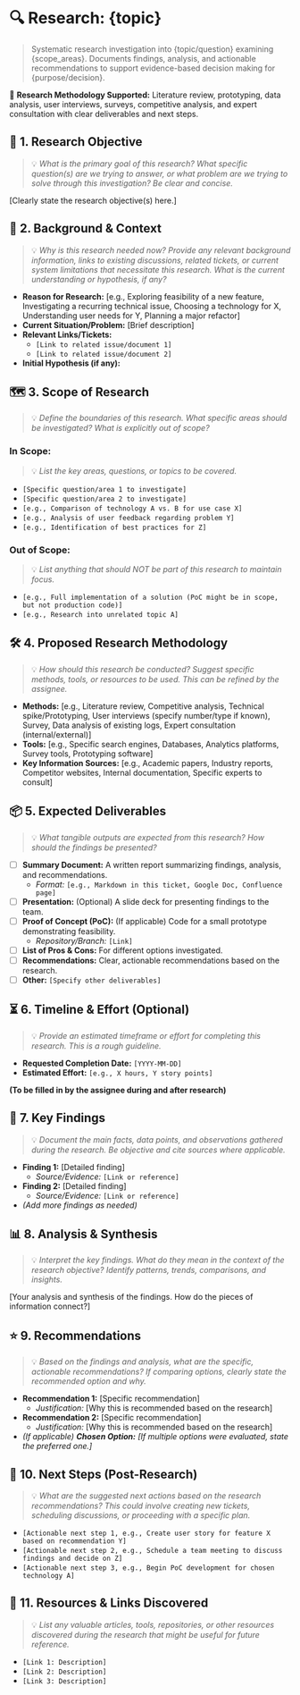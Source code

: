 # 🔍 Research: {topic}

> Systematic research investigation into {topic/question} examining {scope_areas}. Documents findings, analysis, and actionable recommendations to support evidence-based decision making for {purpose/decision}.

🔐 **Research Methodology Supported:** Literature review, prototyping, data analysis, user interviews, surveys, competitive analysis, and expert consultation with clear deliverables and next steps.
## 🎯 1. Research Objective
> 💡 *What is the primary goal of this research? What specific question(s) are we trying to answer, or what problem are we trying to solve through this investigation? Be clear and concise.*

[Clearly state the research objective(s) here.]

## 🤔 2. Background & Context
> 💡 *Why is this research needed now? Provide any relevant background information, links to existing discussions, related tickets, or current system limitations that necessitate this research. What is the current understanding or hypothesis, if any?*

*   **Reason for Research:** [e.g., Exploring feasibility of a new feature, Investigating a recurring technical issue, Choosing a technology for X, Understanding user needs for Y, Planning a major refactor]
*   **Current Situation/Problem:** [Brief description]
*   **Relevant Links/Tickets:**
    *   `[Link to related issue/document 1]`
    *   `[Link to related issue/document 2]`
*   **Initial Hypothesis (if any):**

## 🗺️ 3. Scope of Research
> 💡 *Define the boundaries of this research. What specific areas should be investigated? What is explicitly out of scope?*

### In Scope:
> 💡 *List the key areas, questions, or topics to be covered.*
*   `[Specific question/area 1 to investigate]`
*   `[Specific question/area 2 to investigate]`
*   `[e.g., Comparison of technology A vs. B for use case X]`
*   `[e.g., Analysis of user feedback regarding problem Y]`
*   `[e.g., Identification of best practices for Z]`

### Out of Scope:
> 💡 *List anything that should NOT be part of this research to maintain focus.*
*   `[e.g., Full implementation of a solution (PoC might be in scope, but not production code)]`
*   `[e.g., Research into unrelated topic A]`

## 🛠️ 4. Proposed Research Methodology
> 💡 *How should this research be conducted? Suggest specific methods, tools, or resources to be used. This can be refined by the assignee.*

*   **Methods:** [e.g., Literature review, Competitive analysis, Technical spike/Prototyping, User interviews (specify number/type if known), Survey, Data analysis of existing logs, Expert consultation (internal/external)]
*   **Tools:** [e.g., Specific search engines, Databases, Analytics platforms, Survey tools, Prototyping software]
*   **Key Information Sources:** [e.g., Academic papers, Industry reports, Competitor websites, Internal documentation, Specific experts to consult]

## 📦 5. Expected Deliverables
> 💡 *What tangible outputs are expected from this research? How should the findings be presented?*

*   [ ] **Summary Document:** A written report summarizing findings, analysis, and recommendations.
    *   *Format:* `[e.g., Markdown in this ticket, Google Doc, Confluence page]`
*   [ ] **Presentation:** (Optional) A slide deck for presenting findings to the team.
*   [ ] **Proof of Concept (PoC):** (If applicable) Code for a small prototype demonstrating feasibility.
    *   *Repository/Branch:* `[Link]`
*   [ ] **List of Pros & Cons:** For different options investigated.
*   [ ] **Recommendations:** Clear, actionable recommendations based on the research.
*   [ ] **Other:** `[Specify other deliverables]`

## ⏳ 6. Timeline & Effort (Optional)
> 💡 *Provide an estimated timeframe or effort for completing this research. This is a rough guideline.*

*   **Requested Completion Date:** `[YYYY-MM-DD]`
*   **Estimated Effort:** `[e.g., X hours, Y story points]`

**(To be filled in by the assignee during and after research)**

## 🔑 7. Key Findings
> 💡 *Document the main facts, data points, and observations gathered during the research. Be objective and cite sources where applicable.*

*   **Finding 1:** [Detailed finding]
    *   *Source/Evidence:* `[Link or reference]`
*   **Finding 2:** [Detailed finding]
    *   *Source/Evidence:* `[Link or reference]`
*   *(Add more findings as needed)*

## 📊 8. Analysis & Synthesis
> 💡 *Interpret the key findings. What do they mean in the context of the research objective? Identify patterns, trends, comparisons, and insights.*

[Your analysis and synthesis of the findings. How do the pieces of information connect?]

## ⭐ 9. Recommendations
> 💡 *Based on the findings and analysis, what are the specific, actionable recommendations? If comparing options, clearly state the recommended option and why.*

*   **Recommendation 1:** [Specific recommendation]
    *   *Justification:* [Why this is recommended based on the research]
*   **Recommendation 2:** [Specific recommendation]
    *   *Justification:* [Why this is recommended based on the research]
*   *(If applicable) **Chosen Option:** [If multiple options were evaluated, state the preferred one.]*

## 🚀 10. Next Steps (Post-Research)
> 💡 *What are the suggested next actions based on the research recommendations? This could involve creating new tickets, scheduling discussions, or proceeding with a specific plan.*

*   `[Actionable next step 1, e.g., Create user story for feature X based on recommendation Y]`
*   `[Actionable next step 2, e.g., Schedule a team meeting to discuss findings and decide on Z]`
*   `[Actionable next step 3, e.g., Begin PoC development for chosen technology A]`

## 🔗 11. Resources & Links Discovered
> 💡 *List any valuable articles, tools, repositories, or other resources discovered during the research that might be useful for future reference.*

*   `[Link 1: Description]`
*   `[Link 2: Description]`
*   `[Link 3: Description]`
